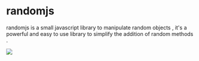 randomjs
========

randomjs is a small javascript library to manipulate random objects , it's a powerful and easy to use library to simplify the addition of random methods .

![](/http://images5.fanpop.com/image/photos/28000000/randomised-random-28065173-1152-864.jpg)